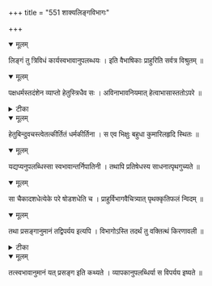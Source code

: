 +++
title = "551 शाक्यलिङ्गविभागः"

+++


<details open><summary>मूलम्</summary>

लिङ्गं तु त्रिविधं कार्यस्वभावानुपलब्धयः । इति वैभाषिकाः प्राहुरिति सर्वत्र विश्रुतम् ॥
</details>



<details open><summary>मूलम्</summary>

पक्षधर्मस्तदंशेन व्याप्तो हेतुस्त्रिधैव सः । अविनाभावनियमात् हेत्वाभासास्ततोऽपरे ॥
</details>



<details><summary>टीका</summary>

न्या. र.[377]
</details>



<details open><summary>मूलम्</summary>

हेतुबिन्दुवचस्त्वेतत्कीर्तितं धर्मकीर्तिना । स एव भिक्षुः बहुधा कुमारिलहृदि स्थितः ॥
</details>



<details open><summary>मूलम्</summary>

यद्यप्यनुपलब्धिस्सा स्वभावान्तर्निपातिनी । तथापि प्रतिषेधस्य साधनात्पृथगुच्यते ॥
</details>



<details open><summary>मूलम्</summary>

सा चैकादशधेत्येके परे षोडशधेति च । प्राहुर्विभागवैचित्र्यात् पृथक्कृतिफलं न्विदम् ॥
</details>



<details open><summary>मूलम्</summary>

तथा प्रसङ्गानुमानं तद्विपर्यय इत्यपि । विभागोऽस्ति तदर्थं तु वक्तित्थं किरणावली ॥
</details>



<details><summary>टीका</summary>

किर.[143]
</details>



<details open><summary>मूलम्</summary>

तत्स्वभावानुमानं यत् प्रसङ्ग इति कथ्यते । व्यापकानुपलब्धिर्या स विपर्यय इष्यते ॥
</details>

